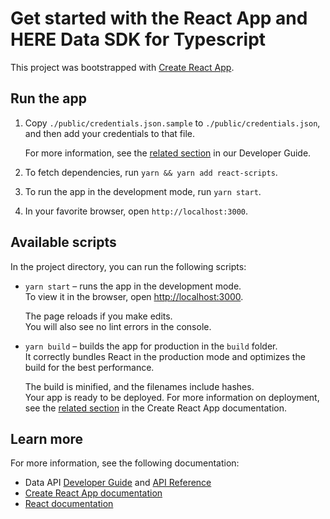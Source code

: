 # Get started with the React App and HERE Data SDK for Typescript

This project was bootstrapped with [Create React App](https://github.com/facebook/create-react-app).

## Run the app

1. Copy `./public/credentials.json.sample` to `./public/credentials.json`, and then add your credentials to that file.

    For more information, see the [related section](https://developer.here.com/documentation/sdk-typescript/dev_guide/topics/authenticate.html) in our Developer Guide.

2. To fetch dependencies, run `yarn && yarn add react-scripts`.

3. To run the app in the development mode, run `yarn start`.

4. In your favorite browser, open `http://localhost:3000`.

## Available scripts

In the project directory, you can run the following scripts:

- `yarn start` – runs the app in the development mode.\
    To view it in the browser, open [http://localhost:3000](http://localhost:3000).

    The page reloads if you make edits.\
    You will also see no lint errors in the console.

- `yarn build` – builds the app for production in the `build` folder.\
    It correctly bundles React in the production mode and optimizes the build for the best performance.

    The build is minified, and the filenames include hashes.\
    Your app is ready to be deployed. For more information on deployment, see the [related section](https://facebook.github.io/create-react-app/docs/deployment) in the Create React App documentation.

## Learn more

For more information, see the following documentation:

- Data API <a href="https://developer.here.com/documentation/data-api/data_dev_guide/index.html" target="_blank">Developer Guide</a> and <a href="https://developer.here.com/documentation/data-api/api-reference.html" target="_blank">API Reference</a>
- [Create React App documentation](https://facebook.github.io/create-react-app/docs/getting-started)
- [React documentation](https://reactjs.org/)
